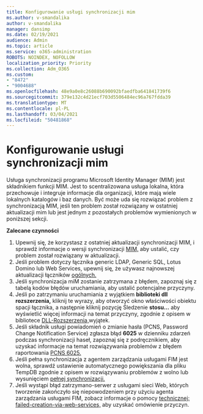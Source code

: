 ```yaml
---
title: Konfigurowanie usługi synchronizacji mim
ms.author: v-smandalika
author: v-smandalika
manager: dansimp
ms.date: 02/19/2021
audience: Admin
ms.topic: article
ms.service: o365-administration
ROBOTS: NOINDEX, NOFOLLOW
localization_priority: Priority
ms.collection: Adm_O365
ms.custom:
- "8472"
- "9004688"
ms.openlocfilehash: 48e9a0e8c26088b690092bfaedfba641841739f6
ms.sourcegitcommit: 379e132c4d21ecf703d5506484ec96a767fdda39
ms.translationtype: MT
ms.contentlocale: pl-PL
ms.lasthandoff: 03/04/2021
ms.locfileid: "50481868"
---
```

# <a name="configure-mim-sync-service"></a>Konfigurowanie usługi synchronizacji mim

Usługa synchronizacji programu Microsoft Identity Manager (MIM) jest składnikiem funkcji MIM. Jest to scentralizowana usługa lokalna, która przechowuje i integruje informacje dla organizacji, które mają wiele lokalnych katalogów i baz danych. Być może uda się rozwiązać problem z synchronizacją MIM, jeśli ten problem został rozwiązany w ostatniej aktualizacji mim lub jest jednym z pozostałych problemów wymienionych w poniższej sekcji.

**Zalecane czynności**

1. Upewnij się, że korzystasz z ostatniej aktualizacji synchronizacji MIM, i sprawdź informacje o wersji synchronizacji [MIM,](https://docs.microsoft.com/microsoft-identity-manager/reference/version-history) aby ustalić, czy problem został rozwiązany w aktualizacji.
2. Jeśli problem dotyczy łącznika generic LDAP, Generic SQL, Lotus Domino lub Web Services, upewnij się, że używasz najnowszej aktualizacji łączników [ogólnych.](https://docs.microsoft.com/microsoft-identity-manager/reference/microsoft-identity-manager-2016-connector-version-history)
3. Jeśli synchronizacja miM zostanie zatrzymana z błędem, zapoznaj się z tabelą kodów błędów uruchamiania, aby ustalić potencjalne przyczyny. [](https://docs.microsoft.com/microsoft-identity-manager/reference/maerrorcodes)
4. Jeśli po zatrzymaniu uruchamiania z wyjątkiem **biblioteki dll rozszerzenia,** kliknij te wyrazy, aby otworzyć okno właściwości obiektu spacji łącznika, a następnie kliknij pozycję Śledzenie **stosu...** aby wyświetlić więcej informacji na temat przyczyny, zgodnie z opisem w bibliotece [DLL-Rozszerzenia,](https://social.technet.microsoft.com/wiki/contents/articles/7515.fim-troubleshooting-extension-dll-exception.aspx)wyjątek. 
5. Jeśli składnik usługi powiadomień o zmianie hasła (PCNS, Password Change Notification Service) zgłasza błąd **6025** w dzienniku zdarzeń podczas synchronizacji haseł, zapoznaj się z podręcznikiem, aby uzyskać informacje na temat rozwiązywania problemów z błędem raportowania [PCNS 6025.](https://social.technet.microsoft.com/wiki/contents/articles/4159.pcns-troubleshooting-event-id-6025.aspx)
6. Jeśli pełna synchronizacja z agentem zarządzania usługami FIM jest wolna, sprawdź ustawienie automatycznego powiększania dla pliku TempDB zgodnie z opisem w rozwiązywaniu problemów z wolno lub wysunięciem [pełnej synchronizacji.](https://social.technet.microsoft.com/wiki/contents/articles/14713.troubleshooting-fim-performance-slow-or-hanging-full-synchronization.aspx) 
7. Jeśli wystąpi błąd zatrzymano-serwer z usługami sieci Web, których tworzenie zakończyło się niepowodzeniem przy użyciu agenta zarządzania usługami FIM, zobacz informacje o pomocy [technicznej: failed-creation-via-web-services,](https://docs.microsoft.com/archive/blogs/iamsupport/support-info-fimma-failed-creation-via-web-services) aby uzyskać omówienie przyczyn.


